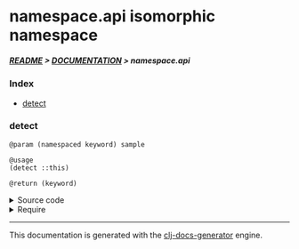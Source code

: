 
# namespace.api isomorphic namespace

##### [README](../../../README.md) > [DOCUMENTATION](../../COVER.md) > namespace.api

### Index

- [detect](#detect)

### detect

```
@param (namespaced keyword) sample
```

```
@usage
(detect ::this)
```

```
@return (keyword)
```

<details>
<summary>Source code</summary>

```
(defn detect
  [sample]
  (keyword/get-namespace sample))
```

</details>

<details>
<summary>Require</summary>

```
(ns my-namespace (:require [namespace.api :refer [detect]]))

(namespace.api/detect ...)
(detect               ...)
```

</details>

---

This documentation is generated with the [clj-docs-generator](https://github.com/bithandshake/clj-docs-generator) engine.

